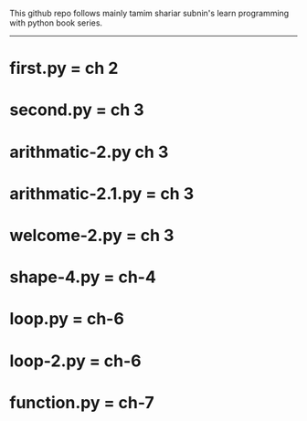 This github repo follows mainly tamim shariar subnin's learn programming with python book series.
___________________________________________________________________________________________________________________________________________________________________________________________
# first.py = ch 2 
# second.py = ch 3
# arithmatic-2.py ch 3
# arithmatic-2.1.py = ch 3
# welcome-2.py = ch 3 
# shape-4.py = ch-4
# loop.py    = ch-6
# loop-2.py    = ch-6
# function.py    = ch-7
